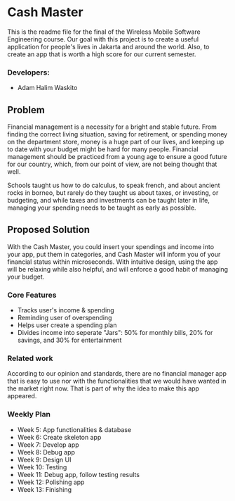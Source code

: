 # Cash Master

This is the readme file for the final of the Wireless Mobile Software Engineering course. Our goal with this project is to create a useful application for people's lives in Jakarta and around the world. Also, to create an app that is worth a high score for our current semester.

### Developers:
* Adam Halim Waskito

## Problem

Financial management is a necessity for a bright and stable future. From finding the correct living situation, saving for retirement, or spending money on the department store, money is a huge part of our lives, and keeping up to date with your budget might be hard for many people. Financial management should be practiced from a young age to ensure a good future for our country, which, from our point of view, are not being thought that well.

Schools taught us how to do calculus, to speak french, and about ancient rocks in borneo, but rarely do they taught us about taxes, or investing, or budgeting, and while taxes and investments can be taught later in life, managing your spending needs to be taught as early as possible.

## Proposed Solution

With the Cash Master, you could insert your spendings and income into your app, put them in categories, and Cash Master will inform you of your financial status within microseconds. With intuitive design, using the app will be relaxing while also helpful, and will enforce a good habit of managing your budget.

### Core Features

* Tracks user's income & spending
* Reminding user of overspending
* Helps user create a spending plan
* Divides income into seperate "Jars": 50% for monthly bills, 20% for savings, and 30% for entertainment

### Related work

According to our opinion and standards, there are no financial manager app that is easy to use nor with the functionalities that we would have wanted in the market right now. That is part of why the idea to make this app appeared.

### Weekly Plan

* Week 5: App functionalities & database
* Week 6: Create skeleton app
* Week 7: Develop app
* Week 8: Debug app
* Week 9: Design UI
* Week 10: Testing
* Week 11: Debug app, follow testing results
* Week 12: Polishing app
* Week 13: Finishing
